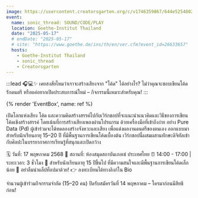 ```yaml
---
image: https://usercontent.creatorsgarten.org/c/v1746359867/644e5254802c0234580bdb52/sonicthread_nfo5by.webp
event:
  name: sonic_thread: SOUND/CODE/PLAY
  location: Goethe-Institut Thailand
  date: "2025-05-17"
  # endDate: "2025-05-17"
  # site: "https://www.goethe.de/ins/th/en/ver.cfm?event_id=26633657"
  hosts:
    - Goethe-Institut Thailand
    - sonic_thread
    - Creatorsgarten
---
```


:::lead
🎧💻✨ เคยสงสัยไหมว่าเราจะสร้างเสียงจาก "โค้ด" ได้อย่างไร? ไม่ว่าคุณจะชอบเขียนโค้ด รักดนตรี หรือแค่อยากเปิดประสบการณ์ใหม่ – กิจกรรมนี้เหมาะสำหรับคุณ!
:::

{% render 'EventBox', name: ref %}

เปิดโลกแห่งเสียง โค้ด และความคิดสร้างสรรค์ไปกับเวิร์กชอปที่จะแนะนำแนวคิดและวิธีของการเขียนโค้ดเชิงสร้างสรรค์ โดยเน้นที่การสร้างเสียงเพลงผ่านโปรแกรม ด้วยเครื่องมือที่เข้าถึงง่าย อย่าง Pure Data (Pd) ผู้เข้าร่วมจะได้ทดลองสร้างจังหวะและเสียง เพื่อแต่งผลงานดนตรีของตนเอง ออกแบบมาสำหรับนักเรียนอายุ 15–20 ปี ที่มีพื้นฐานการเขียนโค้ดเบื้องต้น เวิร์กชอปนี้ผสมผสานทักษะดิจิทัลเข้ากับศิลปะในบรรยากาศการเรียนรู้ที่สนุกและเปิดกว้าง

🗓 วันที่: 17 พฤษภาคม 2568
📍 สถานที่: ห้องสมุดสถาบันเกอเธ่ ประเทศไทย
⏰ 14:00 - 17:00 | ระยะเวลา: 3 ชั่วโมง
👥 สำหรับนักเรียนอายุ 15 ปีขึ้นไป ที่มีความสนใจและมีพื้นฐานการเขียนโค้ดเล็กน้อย
💼 อย่าลืมนำแล็ปท็อปมาด้วย!
👉 ลงทะเบียนได้ทางลิงก์ใน Bio

จำนวนผู้เข้าร่วมกิจกรรมจำกัด (15–20 คน)
ปิดรับสมัครวันที่ 14 พฤษภาคม – ใครมาก่อนมีสิทธิก่อน!